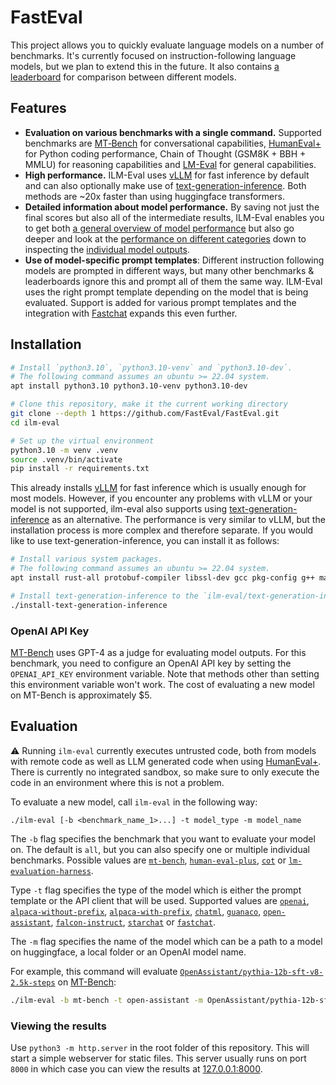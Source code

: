 # FastEval

This project allows you to quickly evaluate language models on a number of benchmarks. It's currently focused on instruction-following language models, but we plan to extend this in the future. It also contains [a leaderboard](https://fasteval.github.io/FastEval/) for comparison between different models.

## Features

- **Evaluation on various benchmarks with a single command.** Supported benchmarks are [MT‑Bench](https://arxiv.org/abs/2306.05685) for conversational capabilities, [HumanEval+](https://github.com/evalplus/evalplus) for Python coding performance, Chain of Thought (GSM8K + BBH + MMLU) for reasoning capabilities and [LM-Eval](https://github.com/EleutherAI/lm-evaluation-harness) for general capabilities.
- **High performance.** ILM-Eval uses [vLLM](https://github.com/vllm-project/vllm) for fast inference by default and can also optionally make use of [text-generation-inference](https://github.com/huggingface/text-generation-inference). Both methods are ~20x faster than using huggingface transformers.
- **Detailed information about model performance.** By saving not just the final scores but also all of the intermediate results, ILM-Eval enables you to get both [a general overview of model performance](https://fasteval.github.io/FastEval/) but also go deeper and look at the [performance on different categories](https://fasteval.github.io/FastEval/#?benchmark=mt-bench) down to inspecting the [individual model outputs](https://fasteval.github.io/FastEval/#?benchmark=cot&task=bbh/date_understanding&id=eb74c9e1-8836-4c3a-8f50-a25808d20eee).
- **Use of model-specific prompt templates**: Different instruction following models are prompted in different ways, but many other benchmarks & leaderboards ignore this and prompt all of them the same way. ILM-Eval uses the right prompt template depending on the model that is being evaluated. Support is added for various prompt templates and the integration with [Fastchat](https://github.com/lm-sys/FastChat) expands this even further.

## Installation

```bash
# Install `python3.10`, `python3.10-venv` and `python3.10-dev`.
# The following command assumes an ubuntu >= 22.04 system.
apt install python3.10 python3.10-venv python3.10-dev

# Clone this repository, make it the current working directory
git clone --depth 1 https://github.com/FastEval/FastEval.git
cd ilm-eval

# Set up the virtual environment
python3.10 -m venv .venv
source .venv/bin/activate
pip install -r requirements.txt
```

This already installs [vLLM](https://github.com/vllm-project/vllm) for fast inference which is usually enough for most models. However, if you encounter any problems with vLLM or your model is not supported, ilm-eval also supports using [text-generation-inference](https://github.com/huggingface/text-generation-inference) as an alternative. The performance is very similar to vLLM, but the installation process is more complex and therefore separate. If you would like to use text-generation-inference, you can install it as follows:

```bash
# Install various system packages.
# The following command assumes an ubuntu >= 22.04 system.
apt install rust-all protobuf-compiler libssl-dev gcc pkg-config g++ make

# Install text-generation-inference to the `ilm-eval/text-generation-inference` folder.
./install-text-generation-inference
```

### OpenAI API Key

[MT-Bench](https://arxiv.org/abs/2306.05685) uses GPT-4 as a judge for evaluating model outputs. For this benchmark, you need to configure an OpenAI API key by setting the `OPENAI_API_KEY` environment variable. Note that methods other than setting this environment variable won't work. The cost of evaluating a new model on MT-Bench is approximately $5.

## Evaluation

⚠️ Running `ilm-eval` currently executes untrusted code, both from models with remote code as well as LLM generated code when using [HumanEval+](https://github.com/evalplus/evalplus). There is currently no integrated sandbox, so make sure to only execute the code in an environment where this is not a problem.

To evaluate a new model, call `ilm-eval` in the following way:
```
./ilm-eval [-b <benchmark_name_1>...] -t model_type -m model_name
````

The `-b` flag specifies the benchmark that you want to evaluate your model on. The default is `all`, but you can also specify one or multiple individual benchmarks. Possible values are [`mt-bench`](https://fasteval.github.io/FastEval/#?benchmark=mt-bench), [`human-eval-plus`](https://fasteval.github.io/FastEval/#?benchmark=human-eval-plus), [`cot`](https://fasteval.github.io/FastEval/#?benchmark=cot) or [`lm-evaluation-harness`](https://fasteval.github.io/FastEval/#?benchmark=lm-evaluation-harness).

Type `-t` flag specifies the type of the model which is either the prompt template or the API client that will be used. Supported values are [`openai`](https://github.com/FastEval/FastEval/blob/main/evaluation/models/open_ai.py), [`alpaca-without-prefix`](https://github.com/FastEval/FastEval/blob/main/evaluation/models/alpaca_without_prefix.py), [`alpaca-with-prefix`](https://github.com/FastEval/FastEval/blob/main/evaluation/models/alpaca_with_prefix.py), [`chatml`](https://github.com/FastEval/FastEval/blob/main/evaluation/models/chatml.py), [`guanaco`](https://github.com/FastEval/FastEval/blob/main/evaluation/models/guanaco.py), [`open-assistant`](https://github.com/FastEval/FastEval/blob/main/evaluation/models/open_assistant.py), [`falcon-instruct`](https://github.com/FastEval/FastEval/blob/main/evaluation/models/falcon_instruct.py), [`starchat`](https://github.com/FastEval/FastEval/blob/main/evaluation/models/starchat.py) or [`fastchat`](https://github.com/FastEval/FastEval/blob/main/evaluation/models/fastchat.py).

The `-m` flag specifies the name of the model which can be a path to a model on huggingface, a local folder or an OpenAI model name.

For example, this command will evaluate [`OpenAssistant/pythia-12b-sft-v8-2.5k-steps`](https://huggingface.co/OpenAssistant/pythia-12b-sft-v8-2.5k-steps) on [MT-Bench](https://fasteval.github.io/FastEval/#?benchmark=mt-bench):
```bash
./ilm-eval -b mt-bench -t open-assistant -m OpenAssistant/pythia-12b-sft-v8-2.5k-steps`
```

### Viewing the results

Use `python3 -m http.server` in the root folder of this repository.
This will start a simple webserver for static files.
This server usually runs on port `8000` in which case you can view the results at [127.0.0.1:8000](http://127.0.0.1:8000).
